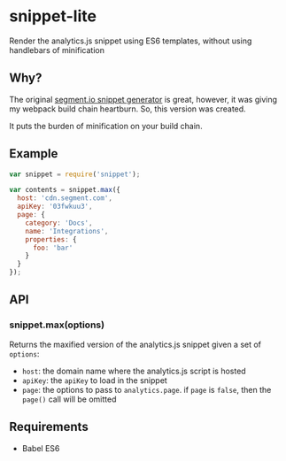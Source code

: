 # snippet-lite

  Render the analytics.js snippet using ES6 templates, without using handlebars
  of minification

## Why?

  The original [segment.io snippet generator](https://github.com/segmentio/snippet)
  is great, however, it was giving my webpack build chain heartburn. So,
  this version was created.

  It puts the burden of minification on your build chain.

## Example

```js
var snippet = require('snippet');

var contents = snippet.max({
  host: 'cdn.segment.com',
  apiKey: '03fwkuu3',
  page: {
    category: 'Docs',
    name: 'Integrations',
    properties: {
      foo: 'bar'
    }
  }
});
```

## API

### snippet.max(options)

  Returns the maxified version of the analytics.js snippet given a set of `options`:

  * `host`: the domain name where the analytics.js script is hosted
  * `apiKey`: the `apiKey` to load in the snippet
  * `page`: the options to pass to `analytics.page`. if `page` is `false`, then the `page()` call will be omitted

## Requirements

  * Babel ES6
